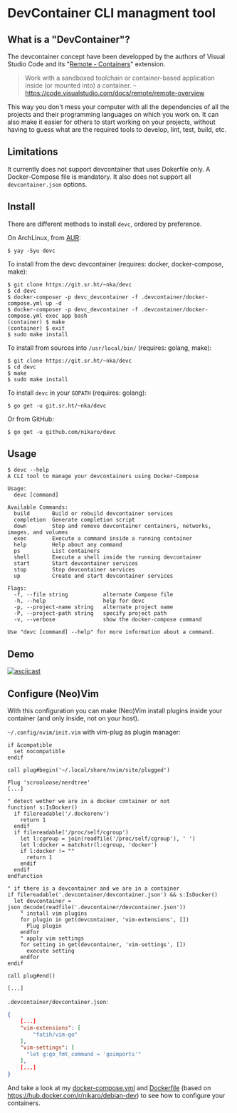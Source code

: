 # DevContainer CLI managment tool

## What is a "DevContainer"?

The devcontainer concept have been developped by the authors of Visual Studio Code and its "[Remote - Containers](https://code.visualstudio.com/docs/remote/containers)" extension.

> Work with a sandboxed toolchain or container-based application inside (or mounted into) a container.
– <https://code.visualstudio.com/docs/remote/remote-overview>

This way you don't mess your computer with all the dependencies of all the projects and their programming languages on which you work on.
It can also make it easier for others to start working on your projects, without having to guess what are the required tools to develop, lint, test, build, etc.

## Limitations

It currently does not support devcontainer that uses Dokerfile only. A Docker-Compose file is mandatory.
It also does not support all `devcontainer.json` options.

## Install

There are different methods to install `devc`, ordered by preference.

On ArchLinux, from [AUR](https://aur.archlinux.org/packages/devc/):

```
$ yay -Syu devc
```

To install from the devc devcontainer (requires: docker, docker-compose, make):

```
$ git clone https://git.sr.ht/~nka/devc
$ cd devc
$ docker-composer -p devc_devcontainer -f .devcontainer/docker-compose.yml up -d
$ docker-composer -p devc_devcontainer -f .devcontainer/docker-compose.yml exec app bash
(container) $ make
(container) $ exit
$ sudo make install
```

To install from sources into `/usr/local/bin/` (requires: golang, make):

```
$ git clone https://git.sr.ht/~nka/devc
$ cd devc
$ make
$ sudo make install
```

To install `devc` in your `GOPATH` (requires: golang):

```
$ go get -u git.sr.ht/~nka/devc
```

Or from GitHub:

```
$ go get -u github.com/nikaro/devc
```

## Usage

```
$ devc --help
A CLI tool to manage your devcontainers using Docker-Compose

Usage:
  devc [command]

Available Commands:
  build       Build or rebuild devcontainer services
  completion  Generate completion script
  down        Stop and remove devcontainer containers, networks, images, and volumes
  exec        Execute a command inside a running container
  help        Help about any command
  ps          List containers
  shell       Execute a shell inside the running devcontainer
  start       Start devcontainer services
  stop        Stop devcontainer services
  up          Create and start devcontainer services

Flags:
  -f, --file string           alternate Compose file
  -h, --help                  help for devc
  -p, --project-name string   alternate project name
  -P, --project-path string   specify project path
  -v, --verbose               show the docker-compose command

Use "devc [command] --help" for more information about a command.
```

## Demo

[![asciicast](https://asciinema.org/a/kkM3UIF6YDg8tWjjx1MJgLl6z.svg)](https://asciinema.org/a/kkM3UIF6YDg8tWjjx1MJgLl6z)<Paste>

## Configure (Neo)Vim

With this configuration you can make (Neo)Vim install plugins inside your container (and only inside, not on your host).


`~/.config/nvim/init.vim` with vim-plug as plugin manager:

```vimscript
if &compatible
  set nocompatible
endif

call plug#begin('~/.local/share/nvim/site/plugged')

Plug 'scrooloose/nerdtree'
[...]

" detect wether we are in a docker container or not
function! s:IsDocker()
  if filereadable('/.dockerenv')
    return 1
  endif
  if filereadable('/proc/self/cgroup')
    let l:cgroup = join(readfile('/proc/self/cgroup'), ' ')
    let l:docker = matchstr(l:cgroup, 'docker')
    if l:docker != ""
      return 1
    endif
  endif
endfunction

" if there is a devcontainer and we are in a container
if filereadable('.devcontainer/devcontainer.json') && s:IsDocker()
  let devcontainer = json_decode(readfile('.devcontainer/devcontainer.json'))
    " install vim plugins
    for plugin in get(devcontainer, 'vim-extensions', [])
      Plug plugin
    endfor
	" apply vim settings
    for setting in get(devcontainer, 'vim-settings', [])
      execute setting
    endfor
endif

call plug#end()

[...]
```

`.devcontainer/devcontainer.json`:

```json
{
    [...]
    "vim-extensions": [
        "fatih/vim-go"
    ],
	"vim-settings": [
	  "let g:go_fmt_command = 'goimports'"
	],
    [...]
}
```

And take a look at my [docker-compose.yml](/nicolas/devc/src/branch/master/.devcontainer/docker-compose.yml) and [Dockerfile](/nicolas/devc/src/branch/master/.devcontainer/Dockerfile) (based on <https://hub.docker.com/r/nikaro/debian-dev>) to see how to configure your containers.
